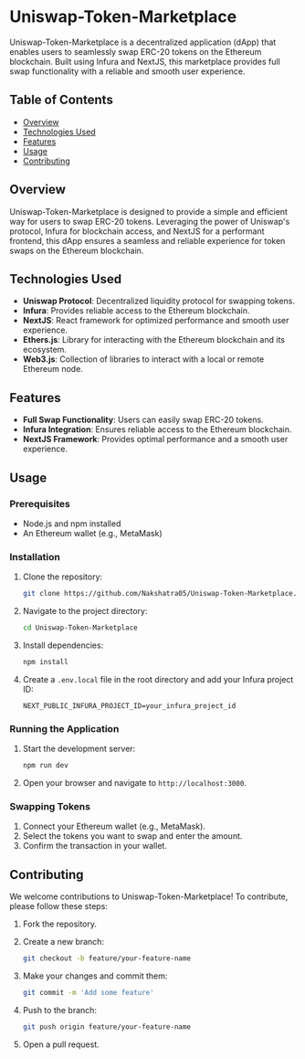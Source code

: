 # Uniswap-Token-Marketplace

Uniswap-Token-Marketplace is a decentralized application (dApp) that enables users to seamlessly swap ERC-20 tokens on the Ethereum blockchain. Built using Infura and NextJS, this marketplace provides full swap functionality with a reliable and smooth user experience.

## Table of Contents

- [Overview](#overview)
- [Technologies Used](#technologies-used)
- [Features](#features)
- [Usage](#usage)
- [Contributing](#contributing)

## Overview

Uniswap-Token-Marketplace is designed to provide a simple and efficient way for users to swap ERC-20 tokens. Leveraging the power of Uniswap's protocol, Infura for blockchain access, and NextJS for a performant frontend, this dApp ensures a seamless and reliable experience for token swaps on the Ethereum blockchain.

## Technologies Used

- **Uniswap Protocol**: Decentralized liquidity protocol for swapping tokens.
- **Infura**: Provides reliable access to the Ethereum blockchain.
- **NextJS**: React framework for optimized performance and smooth user experience.
- **Ethers.js**: Library for interacting with the Ethereum blockchain and its ecosystem.
- **Web3.js**: Collection of libraries to interact with a local or remote Ethereum node.

## Features

- **Full Swap Functionality**: Users can easily swap ERC-20 tokens.
- **Infura Integration**: Ensures reliable access to the Ethereum blockchain.
- **NextJS Framework**: Provides optimal performance and a smooth user experience.

## Usage

### Prerequisites

- Node.js and npm installed
- An Ethereum wallet (e.g., MetaMask)

### Installation

1. Clone the repository:

    ```bash
    git clone https://github.com/Nakshatra05/Uniswap-Token-Marketplace.git
    ```

2. Navigate to the project directory:

    ```bash
    cd Uniswap-Token-Marketplace
    ```

3. Install dependencies:

    ```bash
    npm install
    ```

4. Create a `.env.local` file in the root directory and add your Infura project ID:

    ```env
    NEXT_PUBLIC_INFURA_PROJECT_ID=your_infura_project_id
    ```

### Running the Application

1. Start the development server:

    ```bash
    npm run dev
    ```

2. Open your browser and navigate to `http://localhost:3000`.

### Swapping Tokens

1. Connect your Ethereum wallet (e.g., MetaMask).
2. Select the tokens you want to swap and enter the amount.
3. Confirm the transaction in your wallet.

## Contributing

We welcome contributions to Uniswap-Token-Marketplace! To contribute, please follow these steps:

1. Fork the repository.
2. Create a new branch:

    ```bash
    git checkout -b feature/your-feature-name
    ```

3. Make your changes and commit them:

    ```bash
    git commit -m 'Add some feature'
    ```

4. Push to the branch:

    ```bash
    git push origin feature/your-feature-name
    ```

5. Open a pull request.

